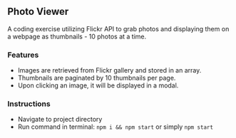 ## Photo Viewer
A coding exercise utilizing Flickr API to grab photos and displaying them on a webpage as thumbnails - 10 photos at a time.

### Features
+ Images are retrieved from Flickr gallery and stored in an array.
+ Thumbnails are paginated by 10 thumbnails per page.
+ Upon clicking an image, it will be displayed in a modal.

### Instructions
+ Navigate to project directory
+ Run command in terminal: `npm i && npm start` or simply `npm start`